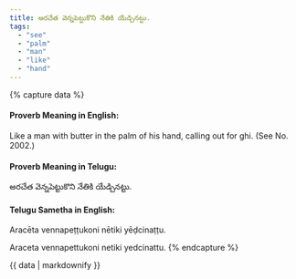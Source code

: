 ```yaml
---
title: అరచేత వెన్నపెట్టుకొని నేతికి యేడ్చినట్టు.
tags:
  - "see"
  - "palm"
  - "man"
  - "like"
  - "hand"
---
```


{% capture data %}
#### Proverb Meaning in English:
Like a man with butter in the palm of his hand, calling out for ghi.
(See No. 2002.)

#### Proverb Meaning in Telugu:
అరచేత వెన్నపెట్టుకొని నేతికి యేడ్చినట్టు.

#### Telugu Sametha in English:
Aracēta vennapeṭṭukoni nētiki yēḍcinaṭṭu.

Araceta vennapettukoni netiki yedcinattu.
{% endcapture %}

{{ data | markdownify }}

